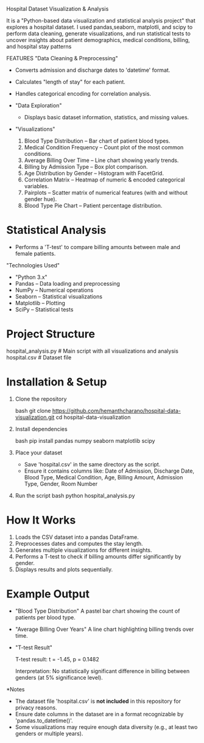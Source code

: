 Hospital Dataset Visualization & Analysis

It is a "Python-based data visualization and statistical analysis project" that explores a hospital dataset.
I used pandas,seaborn, matplotli, and scipy to perform data cleaning, generate visualizations, and run statistical tests
to uncover insights about patient demographics, medical conditions, billing, and hospital stay patterns

 FEATURES
"Data Cleaning & Preprocessing"

  * Converts admission and discharge dates to 'datetime' format.
  * Calculates "length of stay" for each patient.
  * Handles categorical encoding for correlation analysis.

* "Data Exploration"

  * Displays basic dataset information, statistics, and missing values.

* "Visualizations"

  1. Blood Type Distribution – Bar chart of patient blood types.
  2. Medical Condition Frequency – Count plot of the most common conditions.
  3. Average Billing Over Time – Line chart showing yearly trends.
  4. Billing by Admission Type – Box plot comparison.
  5. Age Distribution by Gender – Histogram with FacetGrid.
  6. Correlation Matrix – Heatmap of numeric & encoded categorical variables.
  7. Pairplots – Scatter matrix of numerical features (with and without gender hue).
  8. Blood Type Pie Chart – Patient percentage distribution.

# Statistical Analysis

  * Performs a 'T-test' to compare billing amounts between male and female patients.

  "Technologies Used"

* "Python 3.x"
* Pandas – Data loading and preprocessing
* NumPy – Numerical operations
* Seaborn – Statistical visualizations
* Matplotlib – Plotting
* SciPy – Statistical tests

# Project Structure

hospital_analysis.py   # Main script with all visualizations and analysis
hospital.csv           # Dataset file

# Installation & Setup

1. Clone the repository

   bash
   git clone https://github.com/hemanthcharano/hospital-data-visualization.git
   cd hospital-data-visualization
   
2. Install dependencies

   bash
   pip install pandas numpy seaborn matplotlib scipy
   
3. Place your dataset

   * Save 'hospital.csv' in the same directory as the script.
   * Ensure it contains columns like:
     Date of Admission, Discharge Date, Blood Type, Medical Condition,
     Age, Billing Amount, Admission Type, Gender, Room Number
     
4. Run the script
   bash
   python hospital_analysis.py

# How It Works

1. Loads the CSV dataset into a pandas DataFrame.
2. Preprocesses dates and computes the stay length.
3. Generates multiple visualizations for different insights.
4. Performs a T-test to check if billing amounts differ significantly by gender.
5. Displays results and plots sequentially.
   
#  Example Output

* "Blood Type Distribution"
  A pastel bar chart showing the count of patients per blood type.
* "Average Billing Over Years"
  A line chart highlighting billing trends over time.
* "T-test Result"

  T-test result: t = -1.45, p = 0.1482

  Interpretation: No statistically significant difference in billing between genders (at 5% significance level).

 *Notes

* The dataset file 'hospital.csv' is **not included** in this repository for privacy reasons.
* Ensure date columns in the dataset are in a format recognizable by 'pandas.to_datetime()'.
* Some visualizations may require enough data diversity (e.g., at least two genders or multiple years).
